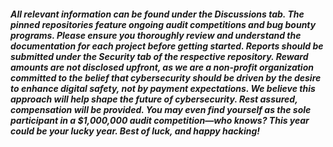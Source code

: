 ##### All relevant information can be found under the Discussions tab. The pinned repositories feature ongoing audit competitions and bug bounty programs. Please ensure you thoroughly review and understand the documentation for each project before getting started. Reports should be submitted under the Security tab of the respective repository. Reward amounts are not disclosed upfront, as we are a non-profit organization committed to the belief that cybersecurity should be driven by the desire to enhance digital safety, not by payment expectations. We believe this approach will help shape the future of cybersecurity. Rest assured, compensation will be provided. You may even find yourself as the sole participant in a $1,000,000 audit competition—who knows? This year could be your lucky year. Best of luck, and happy hacking!
